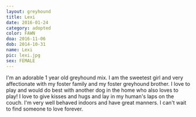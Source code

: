 ```yaml
---
layout: greyhound
title: Lexi
date: 2016-01-24
category: adopted
color: FAWN
doa: 2016-11-06
dob: 2014-10-31
name: Lexi
pic: lexi.jpg
sex: FEMALE
---
```


I'm an adorable 1 year old greyhound mix. I am the sweetest girl and very affectionate with my foster family and my foster greyhound brother. I love to play and would do best with another dog in the home who also loves to play! I love to give kisses and hugs and lay in my human's laps on the couch. I'm very well behaved indoors and have great manners. I can't wait to find someone to love forever. 
